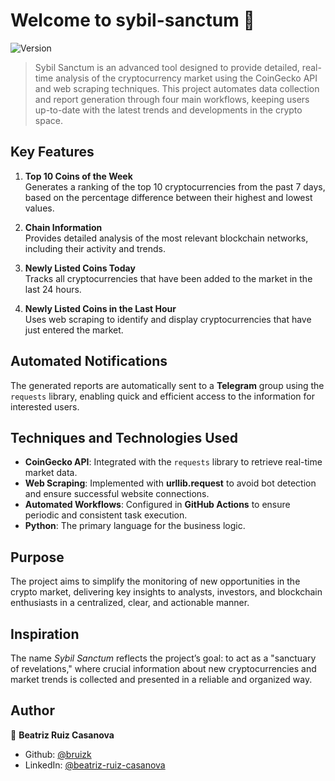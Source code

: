 # Welcome to sybil-sanctum 👋
![Version](https://img.shields.io/badge/version-1.2.1-blue.svg?cacheSeconds=2592000)

> Sybil Sanctum is an advanced tool designed to provide detailed, real-time analysis of the cryptocurrency market using the CoinGecko API and web scraping techniques. This project automates data collection and report generation through four main workflows, keeping users up-to-date with the latest trends and developments in the crypto space.

## Key Features
1. **Top 10 Coins of the Week**  
   Generates a ranking of the top 10 cryptocurrencies from the past 7 days, based on the percentage difference between their highest and lowest values.
   
2. **Chain Information**  
   Provides detailed analysis of the most relevant blockchain networks, including their activity and trends.
   
3. **Newly Listed Coins Today**  
   Tracks all cryptocurrencies that have been added to the market in the last 24 hours.
   
4. **Newly Listed Coins in the Last Hour**  
   Uses web scraping to identify and display cryptocurrencies that have just entered the market.

## Automated Notifications
The generated reports are automatically sent to a **Telegram** group using the `requests` library, enabling quick and efficient access to the information for interested users.

## Techniques and Technologies Used
- **CoinGecko API**: Integrated with the `requests` library to retrieve real-time market data.
- **Web Scraping**: Implemented with **urllib.request** to avoid bot detection and ensure successful website connections.
- **Automated Workflows**: Configured in **GitHub Actions** to ensure periodic and consistent task execution.
- **Python**: The primary language for the business logic.

## Purpose
The project aims to simplify the monitoring of new opportunities in the crypto market, delivering key insights to analysts, investors, and blockchain enthusiasts in a centralized, clear, and actionable manner.

## Inspiration
The name *Sybil Sanctum* reflects the project’s goal: to act as a "sanctuary of revelations," where crucial information about new cryptocurrencies and market trends is collected and presented in a reliable and organized way.

## Author

👤 **Beatriz Ruiz Casanova**

* Github: [@bruizk](https://github.com/bruizk)
* LinkedIn: [@beatriz-ruiz-casanova](https://www.linkedin.com/in/beatriz-ruiz-casanova/)

